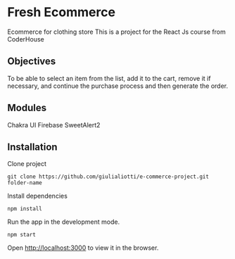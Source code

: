 # Fresh Ecommerce

Ecommerce for clothing store
This is a project for the React Js course from CoderHouse

## Objectives

To be able to select an item from the list, add it to the cart, remove it if necessary, and continue the purchase process and then generate the order.

## Modules

Chakra UI
Firebase
SweetAlert2

## Installation

Clone project

```
git clone https://github.com/giulialiotti/e-commerce-project.git folder-name
```

Install dependencies

```
npm install
```

Run the app in the development mode.

```
npm start
```

Open [http://localhost:3000](http://localhost:3000) to view it in the browser.

